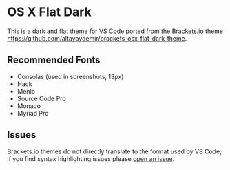 # OS X Flat Dark

This is a dark and flat theme for VS Code ported from the Brackets.io theme https://github.com/altayaydemir/brackets-osx-flat-dark-theme.

## Recommended Fonts

* Consolas (used in screenshots, 13px)
* Hack
* Menlo
* Source Code Pro
* Monaco
* Myriad Pro

## Issues

Brackets.io themes do not directly translate to the format used by VS Code, if you find syntax highlighting issues please [open an issue](https://github.com/omniomi/theme-osxflatdark/issues).